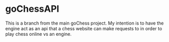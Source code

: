 # goChessAPI

This is a branch from the main goChess project. My intention is to have the engine act as an api that a chess website can make requests to in order to play chess online vs an engine.
